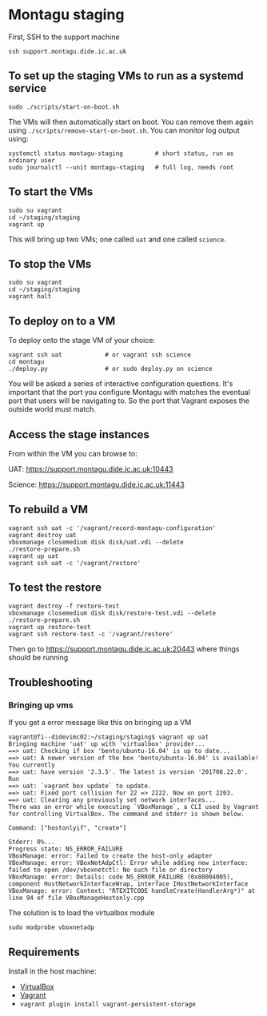 # Montagu staging
First, SSH to the support machine
```
ssh support.montagu.dide.ic.ac.uk
```

## To set up the staging VMs to run as a systemd service
```
sudo ./scripts/start-on-boot.sh
```
The VMs will then automatically start on boot. You can remove them again using
`./scripts/remove-start-on-boot.sh`. You can monitor log output using:

```
systemctl status montagu-staging         # short status, run as ordinary user
sudo journalctl --unit montagu-staging   # full log, needs root
```

## To start the VMs
```
sudo su vagrant
cd ~/staging/staging
vagrant up
```

This will bring up two VMs; one called `uat` and one called `science`.

## To stop the VMs
```
sudo su vagrant
cd ~/staging/staging
vagrant halt
```

## To deploy on to a VM
To deploy onto the stage VM of your choice:

```
vagrant ssh uat            # or vagrant ssh science
cd montagu
./deploy.py                # or sudo deploy.py on science
```

You will be asked a series of interactive configuration questions. It's 
important that the port you configure Montagu with matches the eventual port
that users will be navigating to. So the port that Vagrant exposes the outside
world must match.

## Access the stage instances
From within the VM you can browse to:

UAT: https://support.montagu.dide.ic.ac.uk:10443

Science: https://support.montagu.dide.ic.ac.uk:11443

## To rebuild a VM

```
vagrant ssh uat -c '/vagrant/record-montagu-configuration'
vagrant destroy uat
vboxmanage closemedium disk disk/uat.vdi --delete
./restore-prepare.sh
vagrant up uat
vagrant ssh uat -c '/vagrant/restore'
```

## To test the restore

```
vagrant destroy -f restore-test
vboxmanage closemedium disk disk/restore-test.vdi --delete
./restore-prepare.sh
vagrant up restore-test
vagrant ssh restore-test -c '/vagrant/restore'
```

Then go to https://support.montagu.dide.ic.ac.uk:20443 where things should be running

## Troubleshooting

### Bringing up vms

If you get a error message like this on bringing up a VM

```
vagrant@fi--didevimc02:~/staging/staging$ vagrant up uat
Bringing machine 'uat' up with 'virtualbox' provider...
==> uat: Checking if box 'bento/ubuntu-16.04' is up to date...
==> uat: A newer version of the box 'bento/ubuntu-16.04' is available! You currently
==> uat: have version '2.3.5'. The latest is version '201708.22.0'. Run
==> uat: `vagrant box update` to update.
==> uat: Fixed port collision for 22 => 2222. Now on port 2203.
==> uat: Clearing any previously set network interfaces...
There was an error while executing `VBoxManage`, a CLI used by Vagrant
for controlling VirtualBox. The command and stderr is shown below.

Command: ["hostonlyif", "create"]

Stderr: 0%...
Progress state: NS_ERROR_FAILURE
VBoxManage: error: Failed to create the host-only adapter
VBoxManage: error: VBoxNetAdpCtl: Error while adding new interface: failed to open /dev/vboxnetctl: No such file or directory
VBoxManage: error: Details: code NS_ERROR_FAILURE (0x80004005), component HostNetworkInterfaceWrap, interface IHostNetworkInterface
VBoxManage: error: Context: "RTEXITCODE handleCreate(HandlerArg*)" at line 94 of file VBoxManageHostonly.cpp
```

The solution is to load the virtualbox module

```
sudo modprobe vboxnetadp
```

## Requirements

Install in the host machine:

* [VirtualBox](https://www.virtualbox.org/wiki/Downloads)
* [Vagrant](https://www.vagrantup.com/downloads.html)
* `vagrant plugin install vagrant-persistent-storage`
